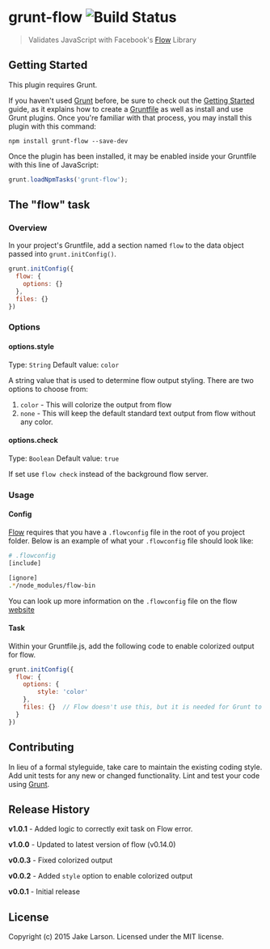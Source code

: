 # grunt-flow ![Build Status](https://secure.travis-ci.org/larsonjj/grunt-flow.png?branch=master)

> Validates JavaScript with Facebook's [Flow](https://github.com/facebook/flow) Library

## Getting Started
This plugin requires Grunt.

If you haven't used [Grunt](http://gruntjs.com/) before, be sure to check out the [Getting Started](http://gruntjs.com/getting-started) guide, as it explains how to create a [Gruntfile](http://gruntjs.com/sample-gruntfile) as well as install and use Grunt plugins. Once you're familiar with that process, you may install this plugin with this command:

```shell
npm install grunt-flow --save-dev
```

Once the plugin has been installed, it may be enabled inside your Gruntfile with this line of JavaScript:

```js
grunt.loadNpmTasks('grunt-flow');
```

## The "flow" task

### Overview
In your project's Gruntfile, add a section named `flow` to the data object passed into `grunt.initConfig()`.

```js
grunt.initConfig({
  flow: {
    options: {}
  },
  files: {}
})
```

### Options

#### options.style
Type: `String`
Default value: `color`

A string value that is used to determine flow output styling. There are two options to choose from:

1. `color` - This will colorize the output from flow
2. `none` - This will keep the default standard text output from flow without any color.

#### options.check
Type: `Boolean`
Default value: `true`

If set use `flow check` instead of the background flow server.

### Usage

#### Config

[Flow](https://github.com/facebook/flow) requires that you have a `.flowconfig` file in the root of you project folder. Below is an example of what your `.flowconfig` file should look like:

```bash
# .flowconfig
[include]

[ignore]
.*/node_modules/flow-bin
```

You can look up more information on the `.flowconfig` file on the flow [website](http://flowtype.org/docs/advanced-configuration.html#_)

#### Task

Within your Gruntfile.js, add the following code to enable colorized output for flow.

```js
grunt.initConfig({
  flow: {
    options: {
        style: 'color'
    },
    files: {}  // Flow doesn't use this, but it is needed for Grunt to run properly
  }
})
```



## Contributing
In lieu of a formal styleguide, take care to maintain the existing coding style. Add unit tests for any new or changed functionality. Lint and test your code using [Grunt](http://gruntjs.com/).

## Release History

<strong>v1.0.1</strong> - Added logic to correctly exit task on Flow error.

<strong>v1.0.0</strong> - Updated to latest version of flow (v0.14.0)

<strong>v0.0.3</strong> - Fixed colorized output

<strong>v0.0.2</strong> - Added `style` option to enable colorized output

<strong>v0.0.1</strong> - Initial release

## License
Copyright (c) 2015 Jake Larson. Licensed under the MIT license.
